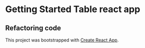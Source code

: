 # Getting Started Table react app

## Refactoring code

This project was bootstrapped with [Create React App](https://github.com/facebook/create-react-app).
